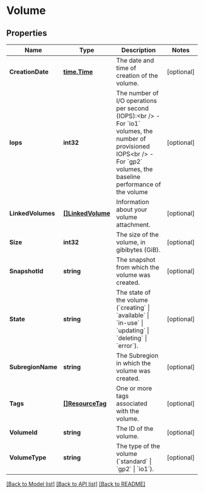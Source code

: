 # Volume

## Properties

Name | Type | Description | Notes
------------ | ------------- | ------------- | -------------
**CreationDate** | [**time.Time**](time.Time.md) | The date and time of creation of the volume. | [optional] 
**Iops** | **int32** | The number of I/O operations per second (IOPS):&lt;br /&gt; - For &#x60;io1&#x60; volumes, the number of provisioned IOPS&lt;br /&gt; - For &#x60;gp2&#x60; volumes, the baseline performance of the volume | [optional] 
**LinkedVolumes** | [**[]LinkedVolume**](LinkedVolume.md) | Information about your volume attachment. | [optional] 
**Size** | **int32** | The size of the volume, in gibibytes (GiB). | [optional] 
**SnapshotId** | **string** | The snapshot from which the volume was created. | [optional] 
**State** | **string** | The state of the volume (&#x60;creating&#x60; \\| &#x60;available&#x60; \\| &#x60;in-use&#x60; \\| &#x60;updating&#x60; \\| &#x60;deleting&#x60; \\| &#x60;error&#x60;). | [optional] 
**SubregionName** | **string** | The Subregion in which the volume was created. | [optional] 
**Tags** | [**[]ResourceTag**](ResourceTag.md) | One or more tags associated with the volume. | [optional] 
**VolumeId** | **string** | The ID of the volume. | [optional] 
**VolumeType** | **string** | The type of the volume (&#x60;standard&#x60; \\| &#x60;gp2&#x60; \\| &#x60;io1&#x60;). | [optional] 

[[Back to Model list]](../README.md#documentation-for-models) [[Back to API list]](../README.md#documentation-for-api-endpoints) [[Back to README]](../README.md)



